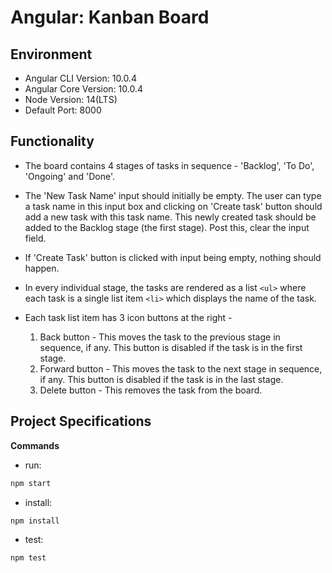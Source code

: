 # Angular: Kanban Board

## Environment 

- Angular CLI Version: 10.0.4
- Angular Core Version: 10.0.4
- Node Version: 14(LTS)
- Default Port: 8000

## Functionality 

- The board contains 4 stages of tasks in sequence - 'Backlog', 'To Do', 'Ongoing' and 'Done'.

- The 'New Task Name' input should initially be empty. The user can type a task name in this input box and clicking on 'Create task' button should add a new task with this task name. This newly created task should be added to the Backlog stage (the first stage). Post this, clear the input field.

- If 'Create Task' button is clicked with input being empty, nothing should happen.

- In every individual stage, the tasks are rendered as a list `<ul>` where each task is a single list item `<li>` which displays the name of the task.
    
- Each task list item has 3 icon buttons at the right -
    1. Back button - This moves the task to the previous stage in sequence, if any. This button is disabled if the task is in the first stage.
    2. Forward button - This moves the task to the next stage in sequence, if any. This button is disabled if the task is in the last stage.
    3. Delete button - This removes the task from the board.



## Project Specifications

**Commands**
- run: 
```bash
npm start
```
- install: 
```bash
npm install
```
- test: 
```bash
npm test
```
